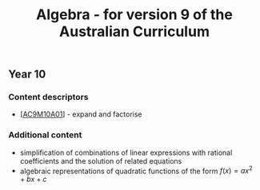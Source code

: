 ﻿---
backlinks:
- title: Mathematics learning area - Australian Curriculum v9
  url: /memex/sense/Teaching/Curriculum/v9-oz-mathematics-learning-area.html
tags: mathematics, v9ozCurriculum
title: Algebra - for version 9 of the Australian Curriculum
---
## Year 10

### Content descriptors

- [[AC9M10A01]] - expand and factorise

### Additional content

- simplification of combinations of linear expressions with rational coefficients and the solution of related equations
- algebraic representations of quadratic functions of the form $f(x) = a x^2 + b x + c$


[//begin]: # "Autogenerated link references for markdown compatibility"
[AC9M10A01]: v9/Mathematics/AC9M10A01 "AC9M10A01"
[//end]: # "Autogenerated link references"